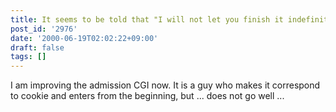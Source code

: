 ```yaml
---
title: It seems to be told that "I will not let you finish it indefinitely"
post_id: '2976'
date: '2000-06-19T02:02:22+09:00'
draft: false
tags: []
---
```


I am improving the admission CGI now. It is a guy who makes it correspond to cookie and enters from the beginning, but ... does not go well ...